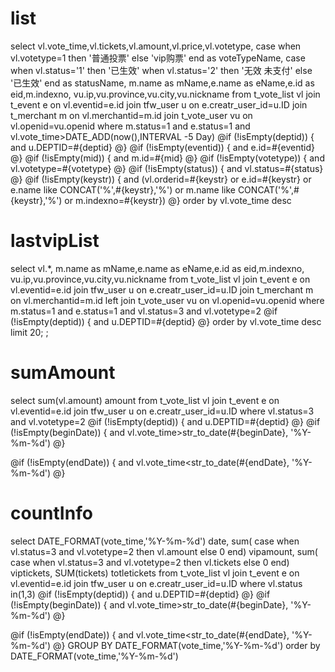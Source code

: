 list
===
select vl.vote_time,vl.tickets,vl.amount,vl.price,vl.votetype,
case when vl.votetype=1 then '普通投票' else 'vip购票' end as voteTypeName,
case when vl.status='1' then '已生效' when vl.status='2' then '无效 未支付' else '已生效' end as statusName,
m.name as mName,e.name as eName,e.id as eid,m.indexno,
vu.ip,vu.province,vu.city,vu.nickname
from t_vote_list vl 
join t_event e on vl.eventid=e.id
join tfw_user u on e.creatr_user_id=u.ID 
join t_merchant m on vl.merchantid=m.id
join t_vote_user vu on vl.openid=vu.openid
where m.status=1 and e.status=1
and vl.vote_time>DATE_ADD(now(),INTERVAL -5 Day)
@if (!isEmpty(deptid)) {
    and u.DEPTID=#{deptid}
@}
@if (!isEmpty(eventid)) {
	and e.id=#{eventid}
@}
@if (!isEmpty(mid)) {
	and m.id=#{mid}
@}
@if (!isEmpty(votetype)) {
	and vl.votetype=#{votetype}
@}
@if (!isEmpty(status)) {
	and vl.status=#{status}
@}
@if (!isEmpty(keystr)) {
	and (vl.orderid=#{keystr} or e.id=#{keystr} or e.name like CONCAT('%',#{keystr},'%') or m.name like CONCAT('%',#{keystr},'%') or m.indexno=#{keystr})
@}
order by vl.vote_time desc


lastvipList
=== 
select vl.*,
m.name as mName,e.name as eName,e.id as eid,m.indexno,
vu.ip,vu.province,vu.city,vu.nickname
from t_vote_list vl 
join t_event e on vl.eventid=e.id
join tfw_user u on e.creatr_user_id=u.ID 
join t_merchant m on vl.merchantid=m.id
left join t_vote_user vu on vl.openid=vu.openid
where m.status=1 and e.status=1 and vl.status=3 and vl.votetype=2
@if (!isEmpty(deptid)) {
    and u.DEPTID=#{deptid}
@}
order by vl.vote_time desc
limit 20;
;

sumAmount
===
select sum(vl.amount) amount
from t_vote_list vl
join t_event e on vl.eventid=e.id
join tfw_user u on e.creatr_user_id=u.ID 
where vl.status=3 and vl.votetype=2 
@if (!isEmpty(deptid)) {
    and u.DEPTID=#{deptid}
@}
@if (!isEmpty(beginDate)) {
	and vl.vote_time>str_to_date(#{beginDate}, '%Y-%m-%d')
@}

@if (!isEmpty(endDate)) {
	and vl.vote_time<str_to_date(#{endDate}, '%Y-%m-%d')
@}


countInfo
===

select DATE_FORMAT(vote_time,'%Y-%m-%d') date,
sum( case when vl.status=3 and vl.votetype=2  then  vl.amount else 0 end) vipamount,
sum( case when vl.status=3 and vl.votetype=2  then  vl.tickets else 0 end) viptickets,
SUM(tickets) totletickets
from t_vote_list vl
join t_event e on vl.eventid=e.id
join tfw_user u on e.creatr_user_id=u.ID 
where vl.status in(1,3) 
@if (!isEmpty(deptid)) {
    and u.DEPTID=#{deptid}
@}
@if (!isEmpty(beginDate)) {
	and vl.vote_time>str_to_date(#{beginDate}, '%Y-%m-%d')
@}

@if (!isEmpty(endDate)) {
	and vl.vote_time<str_to_date(#{endDate}, '%Y-%m-%d')
@}
GROUP BY DATE_FORMAT(vote_time,'%Y-%m-%d')
order by DATE_FORMAT(vote_time,'%Y-%m-%d')



